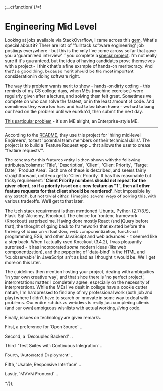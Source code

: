 
;__c(function(){/*!

# Engineering Mid Level

Looking at jobs available via StackOverflow, I came across this [gem](https://stackoverflow.com/jobs/109401/full-stack-software-engineer-britecore). What's special about it? There are lots of 'fullstack software engineering' job postings everywhere - but this is the only I've come across so far that gave you a 'guaranteed interview' if you complete a [special project](https://github.com/IntuitiveWebSolutions/EngineeringMidLevel). I'm not really sure if it's guaranteed, but the idea of having candidates prove themselves with a project - I think that's a fine example of hands-on meritocracy. And that's a good thing, because merit should be the most important consideration in doing software right. 

The way this problem wants merit to show - hands-on dirty coding - this reminds of my CS college days, when MEs (machine exercises) were regularly given after a lecture, and solving them felt great. Sometimes we compete on who can solve the fastest, or in the least amount of code. And sometimes they were too hard and had to be taken home - we had to bang our head on the problem until we eureka'd, then submit the next day. 

[This particular problem](https://github.com/IntuitiveWebSolutions/EngineeringMidLevel) - it's an ME alright, an Enterprise-style ME.

---

According to the [README](https://github.com/IntuitiveWebSolutions/EngineeringMidLevel), they use this project for 'hiring mid-level Engineers', to test 'potential team members on their technical skills'. The project is to build a 'Feature Request App .. that allows the user to create "feature requests"'. 

The schema for this features entity is then shown with the following attributes/columns: 'Title', 'Description', 'Client', 'Client Priority', 'Target Date', 'Product Area'. Each one of these is described, and seems fairly straightforward, until you get to 'Client Priority'. It has this reasonable but tricky requirement: **'Client Priority numbers should not repeat for the given client, so if a priority is set on a new feature as "1", then all other feature requests for that client should be reordered'**. Not impossible by any stretch, but not trivial either. I imagine several ways of solving this, with various tradeoffs. We'll get to that later.

The tech stack requirement is then mentioned: Ubuntu, Python (2.7/3.5), Flask, Sql-Alchemy, Knockout. The choice for frontend framework (Knockout) surprised me. Having done mostly React (and jQuery before that), the thought of going back to frameworks that existed before the thriving of ideas on virtual dom, web componentization, functional programming, ES6, and other JavaScript and web advances - it seemed like a step back. When I actually used Knockout (3.4.2), I was pleasantly surprised - it has incorporated *some* modern ideas (like web componentization), and the peppering of 'data-bind' in the HTML and 'ko.observable' in JavaScript isn't as bad as I thought it would be. We'll get more on this later.

The guidelines then mention hosting your project, dealing with ambiguities 'in your own creative way', and that since there is 'no perfect project', interpretations matter. I completely agree, especially on the necessity of interpretations. While the MEs I've dealt in college have a cookie cutter nature, I'm hardpressed to find any of my professional work (both job and play) where I didn't have to search or innovate in some way to deal with problems. Our entire schtick as webdevs is really just completing clients (and our own) ambiguous wishlists with actual working, *living* code.

Finally, issues on technology are given remarks.

First, a preference for 'Open Source' ..

Second, a 'Decoupled Backend' ..

Third, 'Test Suites with Continuous Integration' ..

Fourth, 'Automated Deployment' ..

Fifth, 'Usable, Responsive Interface' ..

Lastly, 'MVVM Frontend' ..

<!--
* According to [them](https://github.com/IntuitiveWebSolutions/EngineeringMidLevel), they use this project for 'hiring mid-level Engineers', to test 'potential team members on their technical skills'
-->

<!--
* Difficulties of Job Hunting and Job Hiring
* Britecore & EML Innovation
* My Solution to Britecore's EML
* Enjoy: [Servers](#/content/tech/engineering-mid-level/servers), [Frontend](#/content/tech/engineering-mid-level/frontend), [Data](#/content/tech/engineering-mid-level/data)

---

I've been job hunting the past few weeks, having just completed a big project with an oil company - all remote. I like remote - I feel my productivity is maximized compared to my non-remote former jobs (no commute, very quiet home office environment). Your mileage may vary, of course. If I have to relocate though to maximize my value (rather than productivity) with the company, I should be fine with that too, as I've done both.

By now most job hunting developers should know that their favorite Question and Answer website, StackOverflow, is also a job posting website, and a legitimate one at that. It's one of those organic, peripheral things that happen when developers congregate, and people realize that the resulting attention sphere is good for job hunters and job recruiters alike. Unlike traditional job hunting from indeed, StackOverflow feels like

-->

[//]: # (@~|tech/engineering-mid-level|~@)

*/});
